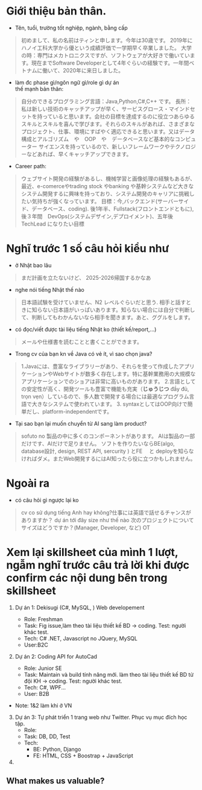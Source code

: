 # Giới thiệu bản thân. 
- Tên, tuổi, trường tốt nghiệp, ngành, bằng cấp
>初めまして、私の名前はティンと申します。今年は30歳です。
2019年にハノイ工科大学から優という成績評価で一学期早く卒業しました。
大学の時：専門はメカトロニクスですが、ソフトウェアが大好きで働いています。現在までSoftware Developerとして4年ぐらいの経験です。一年間ベトナムに働いて、2020年に来日しました。


- làm đc phase gì/ngôn ngữ gì/role gì dự án  
thế mạnh bản thân:
> 自分のできるプログラミング言語：Java,Python,C#,C++ です。
> 長所：私は新しい技術のキャッチアップが早く、サービスグロース・マインドセットを持っていると思います。会社の目標を達成するのに役立つあらゆるスキルとスキルを喜んで学びます。それらのスキルがあれば、さまざまなプロジェクト、仕事、環境にすばやく適応できると思います。又はデータ構成とアルゴリズム　や　OOP　や　データベースなど基本的なコンピューター サイエンスを持っているので、新しいフレームワークやテクノロジーなどあれば、早くキャッチアップできます。

- Career path:
> ウェブサイト開発の経験があるし、機械学習と画像処理の経験もあるが、最近、e-comerceやtrading stock やbanking や基幹システムなど大きなシステム開発するに興味を持っており、システム開発のキャリアに挑戦したい気持ちが強くなっています。
> 目標：今,バックエンド(サーバーサイド、データベース、coding). 後1年半、Fullstack(フロントエンドともに), 後３年間　DevOps(システムデザイン,デプロイメント)、五年後TechLead になりたい目標

# Nghĩ trước 1 số câu hỏi kiểu như
- ở Nhật bao lâu
> まだ計画を立たないけど、 2025-2026帰国するかなあ
- nghe nói tiếng Nhật thế nào
> 日本語試験を受けていません、N2 レベルぐらいだと思う. 相手と話すときに知らない日本語がいっぱいあります。知らない場合には自分で判断して、判断してもわかんないなら相手を聞きます。あと、ググルをします。
- có đọc/viết được tài liệu tiếng Nhật ko (thiết kế/report,...)
> メールや仕様書を読むことと書くことができます。
- Trong cv của bạn kn về Java có vẻ ít, vì sao chọn java?

> 1.Javaには、豊富なライブラリーがあり、それらを使って作成したアプリケーションやWebサイトが数多く存在します。特に基幹業務用の大規模なアプリケーションでのショアは非常に高いものがあります。
> 2.言語としての安定性が高く、開発ツールも豊富で機能も充実（**じゅうじつ** đầy đủ, trọn vẹn）しているので、多人数で開発する場合には最適なプログラム言語で大きなシステムで使われています。
> 3. syntaxとしてはOOP向けで簡単だし、platform-independentです。

- Tại sao bạn lại muốn chuyển từ AI sang làm product?
> sofuto no 製品の中に多くのコンポーネントがあります。
> AIは製品の一部だけです、AIだけで足りません。
> ソフトを作りたいならBE(algo, database設計, design, REST API, sercurity ) とFE 　と deployを知らなければダメ。またWeb開発するにはAI知ったら役に立つかもしれません。
> 
# Ngoài ra

- có câu hỏi gì ngược lại ko
> cv co sử dụng tiếng Anh hay không?仕事には英語で話せるチャンスがありますか？
> dự án tới đây size như thế nào 次のプロジェクトについてサイズはどうですか？(Manager, Developer, など)
> OT 

# Xem lại skillsheet của mình 1 lượt, ngẫm nghĩ trước câu trả lời khi được confirm các nội dung bên trong skillsheet 

1. Dự án 1: Dekisugi (C#, MySQL, ) Web developement
    - Role: Freshman 
    - Task: Fig issue,làm theo tài liệu thiết kế BD -> coding. Test: người khác test.
    - Tech: C# .NET, Javascript no JQuery, MySQL 
    - User:B2C

2. Dự án 2: Coding API for AutoCad
    - Role: Junior SE 
    - Task: Maintain và build tính năng mới. làm theo tài liệu thiết kế BD từ đội KH -> coding. Test: người khác test.
    - Tech: C#, WPF... 
    - User: B2B

- Note: 1&2 làm khi ở VN
3. Dự án 3: Tự phát triển 1 trang web như Twitter. Phục vụ mục đích học tập.
    - Role:
    - Task: DB, DD, Test
    - Tech: 
        - BE: Python, Django
        - FE: HTML, CSS + Boostrap + JavaScript
4. 


## What makes us valuable?